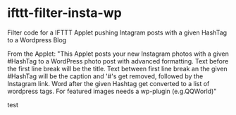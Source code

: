 # ifttt-filter-insta-wp
Filter code for a IFTTT Applet pushing Intagram posts with a given HashTag to a Wordpress Blog

From the Applet:
"This Applet posts your new Instagram photos with a given #HashTag to a WordPress photo post with advanced formatting. Text before the first line break will be the title. Text between first line break an the given #HashTag will be the caption and '#'s get removed, followed by the Instagram link. Word after the given Hashtag get converted to a list of wordpress tags. For featured images needs a wp-plugin (e.g.QQWorld)"

test
